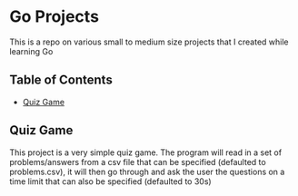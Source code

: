 # Go Projects

This is a repo on various small to medium size projects that I created while learning Go

## Table of Contents
* [Quiz Game](#quiz-game)

## Quiz Game
This project is a very simple quiz game. The program will read in a set of problems/answers from a csv file that can be specified (defaulted to problems.csv), it will then go through and ask the user the questions on a time limit that can also be specified (defaulted to 30s)